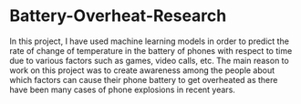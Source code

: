 # Battery-Overheat-Research
In this project, I have used machine learning models in order to predict the rate of change of temperature in the battery of phones with respect to time due to various factors such as games, video calls, etc. The main reason to work on this project was to create awareness among the people about which factors can cause their phone battery to get overheated as there have been many cases of phone explosions in recent years.
